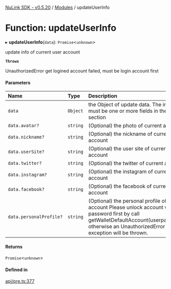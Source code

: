 [NuLink SDK - v0.5.20](../README.md) / [Modules](../modules.md) / updateUserInfo

# Function: updateUserInfo

▸ **updateUserInfo**(`data`): `Promise`<`unknown`\>

update info of current user account

**`Throws`**

UnauthorizedError get logined account failed, must be login account first

#### Parameters

| Name | Type | Description |
| :------ | :------ | :------ |
| `data` | `Object` | the Object of update data. The input data must be one or more fields in the "data" section |
| `data.avatar?` | `string` | (Optional) the photo of current account |
| `data.nickname?` | `string` | (Optional) the nickname of current account |
| `data.userSite?` | `string` | (Optional) the user site of current account |
| `data.twitter?` | `string` | (Optional) the twitter of current account |
| `data.instagram?` | `string` | (Optional) the instagram of current account |
| `data.facebook?` | `string` | (Optional) the facebook of current account |
| `data.personalProfile?` | `string` | (Optional) the personal profile of current account Please unlock account with your password first by call getWalletDefaultAccount(userpassword), otherwise an UnauthorizedError exception will be thrown. |

#### Returns

`Promise`<`unknown`\>

#### Defined in

[api/pre.ts:377](https://github.com/NuLink-network/nulink-sdk/blob/e6138bf/src/api/pre.ts#L377)
